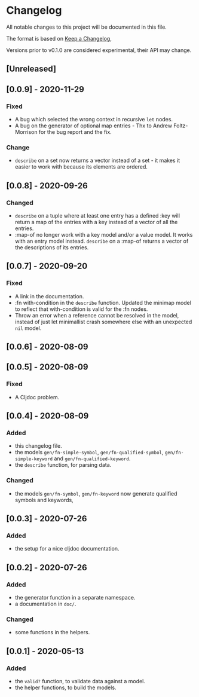 # Changelog
All notable changes to this project will be documented in this file.

The format is based on [Keep a Changelog](https://keepachangelog.com/en/1.0.0/),

Versions prior to v0.1.0 are considered experimental, their API may change.

## [Unreleased]

## [0.0.9] - 2020-11-29

### Fixed

- A bug which selected the wrong context in recursive `let` nodes.
- A bug on the generator of optional map entries - Thx to Andrew Foltz-Morrison for the bug report and the fix.

### Change

- `describe` on a set now returns a vector instead of a set - it makes it easier to work with
  because its elements are ordered.

## [0.0.8] - 2020-09-26

### Changed

- `describe` on a tuple where at least one entry has a defined :key will return
  a map of the entries with a key instead of a vector of all the entries.
- :map-of no longer work with a key model and/or a value model. It works with an entry model instead.
  `describe` on a :map-of returns a vector of the descriptions of its entries.

## [0.0.7] - 2020-09-20

### Fixed
- A link in the documentation.
- :fn with-condition in the `describe` function.
  Updated the minimap model to reflect that with-condition is valid for the :fn nodes.
- Throw an error when a reference cannot be resolved in the model, instead of just let
  minimallist crash somewhere else with an unexpected `nil` model.

## [0.0.6] - 2020-08-09
## [0.0.5] - 2020-08-09

### Fixed
- A Cljdoc problem.

## [0.0.4] - 2020-08-09

### Added
- this changelog file.
- the models `gen/fn-simple-symbol`, `gen/fn-qualified-symbol`,
  `gen/fn-simple-keyword` and `gen/fn-qualified-keyword`.
- the `describe` function, for parsing data.

### Changed
- the models `gen/fn-symbol`, `gen/fn-keyword` now generate qualified symbols and keywords,

## [0.0.3] - 2020-07-26

### Added
- the setup for a nice cljdoc documentation.

## [0.0.2] - 2020-07-26

### Added
- the generator function in a separate namespace.
- a documentation in `doc/`.

### Changed
- some functions in the helpers.

## [0.0.1] - 2020-05-13

### Added
- the `valid?` function, to validate data against a model.
- the helper functions, to build the models.
